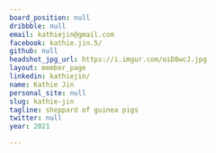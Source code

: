 ```yaml
---
board_position: null
dribbble: null
email: kathiejin@gmail.com
facebook: kathie.jin.5/
github: null
headshot_jpg_url: https://i.imgur.com/oiD8wcJ.jpg
layout: member_page
linkedin: kathiejin/
name: Kathie Jin
personal_site: null
slug: kathie-jin
tagline: sheppard of guinea pigs
twitter: null
year: 2021

---
```

